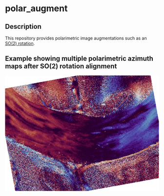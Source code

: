 # polar_augment

## Description

This repository provides polarimetric image augmentations such as an [SO(2) rotation](simulate_rotation_script.py).

## Example showing multiple polarimetric azimuth maps after SO(2) rotation alignment
![RotationAnimation](docs/animation_with_alpha.gif)
